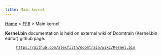 ```yaml
---
title: Main kernel
---
```


[Home](/ff7-flat-wiki/Main%20Page.md) > [FF8](/ff7-flat-wiki/FF8.md) > Main kernel

**Kernel.bin** documentation is held on external wiki of Doomtrain
(Kernel.bin editor) github page.

`     `[`https://github.com/alexfilth/doomtrain/wiki/Kernel.bin`][]

  [`https://github.com/alexfilth/doomtrain/wiki/Kernel.bin`]: https://github.com/alexfilth/doomtrain/wiki/Kernel.bin
